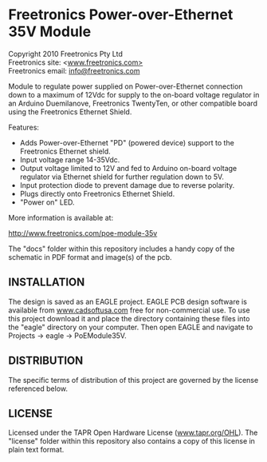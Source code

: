 Freetronics Power-over-Ethernet 35V Module
==========================================
Copyright 2010 Freetronics Pty Ltd  
Freetronics site:  <www.freetronics.com>  
Freetronics email: <info@freetronics.com>  

Module to regulate power supplied on Power-over-Ethernet connection
down to a maximum of 12Vdc for supply to the on-board voltage regulator
in an Arduino Duemilanove, Freetronics TwentyTen, or other compatible
board using the Freetronics Ethernet Shield.

Features:

 * Adds Power-over-Ethernet "PD" (powered device) support to the
   Freetronics Ethernet shield.
 * Input voltage range 14-35Vdc.
 * Output voltage limited to 12V and fed to Arduino on-board voltage
   regulator via Ethernet shield for further regulation down to 5V.
 * Input protection diode to prevent damage due to reverse polarity.
 * Plugs directly onto Freetronics Ethernet Shield.
 * "Power on" LED.


More information is available at:

  http://www.freetronics.com/poe-module-35v

The "docs" folder within this repository includes a handy copy of the
schematic in PDF format and image(s) of the pcb.


INSTALLATION
------------
The design is saved as an EAGLE project. EAGLE PCB design software is
available from www.cadsoftusa.com free for non-commercial use. To use
this project download it and place the directory containing these files
into the "eagle" directory on your computer. Then open EAGLE and
navigate to Projects -> eagle -> PoEModule35V.


DISTRIBUTION
------------
The specific terms of distribution of this project are governed by the
license referenced below.


LICENSE
-------
Licensed under the TAPR Open Hardware License (www.tapr.org/OHL).
The "license" folder within this repository also contains a copy of
this license in plain text format.
